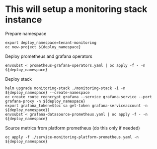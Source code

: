 # This will setup a monitoring stack instance

Prepare namespace

```shell
export deploy_namespace=tenant-monitoring
oc new-project ${deploy_namespace}
```

Deploy prometheus and grafana operators

```shell
envsubst < prometheus-grafana-operators.yaml | oc apply -f - -n ${deploy_namespace}
```

Deploy stack

```shell
helm upgrade monitoring-stack ./monitoring-stack -i -n ${deploy_namespace} --create-namespace
oc create route reencrypt grafana --service grafana-service --port grafana-proxy -n ${deploy_namespace}
export grafana_token=$(oc sa get-token grafana-serviceaccount -n ${deploy_namespace})
envsubst < grafana-datasource-prometheus.yaml | oc apply -f - -n ${deploy_namespace}
```

Source metrics from platform prometheus (do this only if needed)

```shell
oc apply -f ./service-monitoring-platform-prometheus.yaml -n ${deploy_namespace}
```
